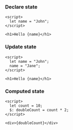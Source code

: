 ### Declare state
```svelte
<script>
  let name = "John";
</script>

<h1>Hello {name}</h1>
```
### Update state
```svelte
<script>
  let name = "John";
  name = "Jane";
</script>

<h1>Hello {name}</h1>
```
### Computed state
```svelte
<script>
  let count = 10;
  $: doubleCount = count * 2;
</script>

<div>{doubleCount}</div>
```
